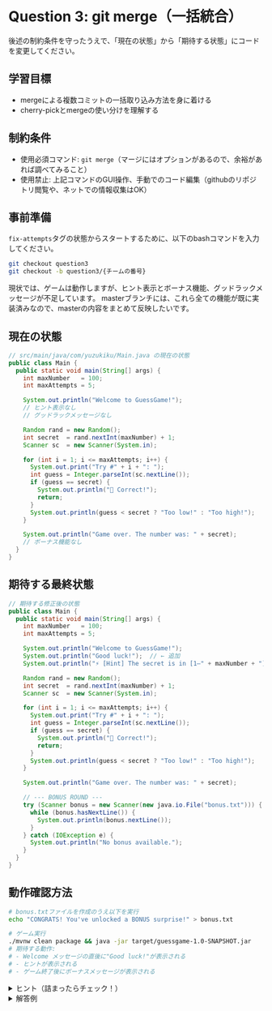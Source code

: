 # Question 3: git merge（一括統合）

後述の制約条件を守ったうえで、「現在の状態」から「期待する状態」にコードを変更してください。

## 学習目標

- mergeによる複数コミットの一括取り込み方法を身に着ける
- cherry-pickとmergeの使い分けを理解する

## 制約条件

- 使用必須コマンド: `git merge`（マージにはオプションがあるので、余裕があれば調べてみること）
- 使用禁止: 上記コマンドのGUI操作、手動でのコード編集（githubのリポジトリ閲覧や、ネットでの情報収集はOK）

## 事前準備

`fix-attempts`タグの状態からスタートするために、以下のbashコマンドを入力してください。

```bash
git checkout question3
git checkout -b question3/{チームの番号}
```

現状では、ゲームは動作しますが、ヒント表示とボーナス機能、グッドラックメッセージが不足しています。
masterブランチには、これら全ての機能が既に実装済みなので、masterの内容をまとめて反映したいです。

## 現在の状態

```java
// src/main/java/com/yuzukiku/Main.java の現在の状態
public class Main {
  public static void main(String[] args) {
    int maxNumber   = 100;
    int maxAttempts = 5;

    System.out.println("Welcome to GuessGame!");
    // ヒント表示なし
    // グッドラックメッセージなし

    Random rand = new Random();
    int secret  = rand.nextInt(maxNumber) + 1;
    Scanner sc  = new Scanner(System.in);

    for (int i = 1; i <= maxAttempts; i++) {
      System.out.print("Try #" + i + ": ");
      int guess = Integer.parseInt(sc.nextLine());
      if (guess == secret) {
        System.out.println("🎉 Correct!");
        return;
      }
      System.out.println(guess < secret ? "Too low!" : "Too high!");
    }

    System.out.println("Game over. The number was: " + secret);
    // ボーナス機能なし
  }
}
```

## 期待する最終状態

```java
// 期待する修正後の状態
public class Main {
  public static void main(String[] args) {
    int maxNumber   = 100;
    int maxAttempts = 5;

    System.out.println("Welcome to GuessGame!");
    System.out.println("Good luck!");  // ← 追加
    System.out.println("⚡ [Hint] The secret is in [1–" + maxNumber + "] ⚡"); // ← 追加

    Random rand = new Random();
    int secret  = rand.nextInt(maxNumber) + 1;
    Scanner sc  = new Scanner(System.in);

    for (int i = 1; i <= maxAttempts; i++) {
      System.out.print("Try #" + i + ": ");
      int guess = Integer.parseInt(sc.nextLine());
      if (guess == secret) {
        System.out.println("🎉 Correct!");
        return;
      }
      System.out.println(guess < secret ? "Too low!" : "Too high!");
    }

    System.out.println("Game over. The number was: " + secret);

    // --- BONUS ROUND ---
    try (Scanner bonus = new Scanner(new java.io.File("bonus.txt"))) {
      while (bonus.hasNextLine()) {
        System.out.println(bonus.nextLine());
      }
    } catch (IOException e) {
      System.out.println("No bonus available.");
    }
  }
}
```

## 動作確認方法

```bash
# bonus.txtファイルを作成のうえ以下を実行
echo "CONGRATS! You've unlocked a BONUS surprise!" > bonus.txt

# ゲーム実行
./mvnw clean package && java -jar target/guessgame-1.0-SNAPSHOT.jar
# 期待する動作:
# - Welcome メッセージの直後に"Good luck!"が表示される
# - ヒントが表示される
# - ゲーム終了後にボーナスメッセージが表示される
```

<details>
<summary>ヒント（詰まったらチェック！）</summary>

1. question3/{チームの番号}ブランチに移動のうえ、現在の状況を把握（IntellJの拡張機能を使ってもOK）:
   ```bash
   git log --oneline --all --graph
   ```
2. masterブランチの最新状態を確認（IntellJの拡張機能を使ってもOK）:
   ```bash
   git log origin/master --oneline
   ```

3. masterをmergeで一括取り込み（ここはCLIを使う）

4. merge後に動作確認を行う

cherry-pickは個別のコミットを選択的に取り込むのに対し、mergeは指定したブランチの全ての変更を一括で統合します。

</details>

<details>
<summary>解答例</summary>

```bash
# masterブランチから全ての不足している機能を一括で取り込む（オプションはなくてもOK）
git merge origin/master --no-ff -m "Merge all remaining features from master"
```

</details>
